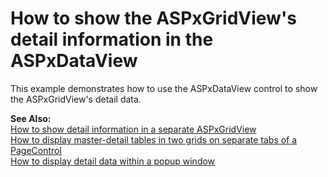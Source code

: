 # How to show the ASPxGridView's detail information in the ASPxDataView


<p>This example demonstrates how to use the ASPxDataView control to show the ASPxGridView's detail data.</p><p><strong>See Also:</strong><br />
<a href="https://www.devexpress.com/Support/Center/p/E70">How to show detail information in a separate ASPxGridView</a><br />
<a href="https://www.devexpress.com/Support/Center/p/E1285">How to display master-detail tables in two grids on separate tabs of a PageControl</a><br />
<a href="https://www.devexpress.com/Support/Center/p/E2193">How to display detail data within a popup window</a></p>

<br/>


